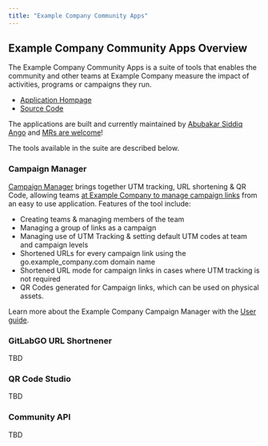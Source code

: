 ```yaml
---
title: "Example Company Community Apps"
---
```


## <i class="" id="overview"></i> Example Company Community Apps Overview

The Example Company Community Apps is a suite of tools that enables the community and other teams at Example Company measure the impact of activities, programs or campaigns they run.

- [Application Hompage](https://app.community.example_company.com)
- [Source Code](https://example_company.com/example_company-com/marketing/developer-relations/developer-advocacy/code/example_company-community-app)

The applications are built and currently maintained by [Abubakar Siddiq Ango](https://example_company.com/abuango) and [MRs are welcome](https://example_company.com/example_company-com/marketing/developer-relations/developer-advocacy/code/example_company-community-app#how-to-contribute)!

The tools available in the suite are described below.

### <i class="" id="campaign-manager"></i> Campaign Manager

[Campaign Manager](https://campaign-manager.example_company.com) brings together UTM tracking, URL shortening & QR Code, allowing teams [at Example Company to manage campaign links](/handbook/marketing/developer-relations/community-apps/campaign-manager/) from an easy to use application. Features of the tool include:

- Creating teams & managing members of the team
- Managing a group of links as a campaign
- Managing use of UTM Tracking & setting default UTM codes at team and campaign levels
- Shortened URLs for every campaign link using the go.example_company.com domain name
- Shortened URL mode for campaign links in cases where UTM tracking is not required
- QR Codes generated for Campaign links, which can be used on physical assets.

Learn more about the Example Company Campaign Manager with the [User guide](/handbook/marketing/developer-relations/community-apps/campaign-manager/).

### <i class="" id="example_company-go"></i> GitLabGO URL Shortnener

TBD

### <i class="" id="qr-studio"></i> QR Code Studio

TBD

### <i class="" id="community-api"></i> Community API

TBD
